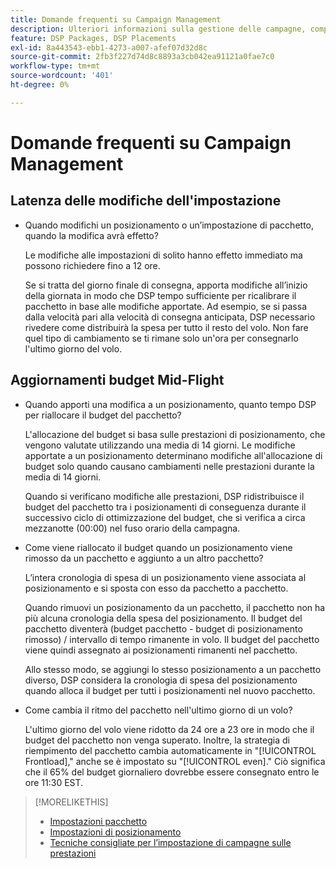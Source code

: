 ```yaml
---
title: Domande frequenti su Campaign Management
description: Ulteriori informazioni sulla gestione delle campagne, compreso il periodo di latenza per le modifiche e ciò che accade quando apporti modifiche al budget durante un volo.
feature: DSP Packages, DSP Placements
exl-id: 8a443543-ebb1-4273-a007-afef07d32d8c
source-git-commit: 2fb3f227d74d8c8893a3cb042ea91121a0fae7c0
workflow-type: tm+mt
source-wordcount: '401'
ht-degree: 0%

---
```


# Domande frequenti su Campaign Management

<!-- Most of this information should be moved into the relevant topics (especially editing topics). -->

## Latenza delle modifiche dell&#39;impostazione

* Quando modifichi un posizionamento o un’impostazione di pacchetto, quando la modifica avrà effetto?

   Le modifiche alle impostazioni di solito hanno effetto immediato ma possono richiedere fino a 12 ore.

   Se si tratta del giorno finale di consegna, apporta modifiche all’inizio della giornata in modo che DSP tempo sufficiente per ricalibrare il pacchetto in base alle modifiche apportate. Ad esempio, se si passa dalla velocità pari alla velocità di consegna anticipata, DSP necessario rivedere come distribuirà la spesa per tutto il resto del volo. Non fare quel tipo di cambiamento se ti rimane solo un&#39;ora per consegnarlo l&#39;ultimo giorno del volo.

## Aggiornamenti budget Mid-Flight

* Quando apporti una modifica a un posizionamento, quanto tempo DSP per riallocare il budget del pacchetto?

   L&#39;allocazione del budget si basa sulle prestazioni di posizionamento, che vengono valutate utilizzando una media di 14 giorni. Le modifiche apportate a un posizionamento determinano modifiche all&#39;allocazione di budget solo quando causano cambiamenti nelle prestazioni durante la media di 14 giorni.

   Quando si verificano modifiche alle prestazioni, DSP ridistribuisce il budget del pacchetto tra i posizionamenti di conseguenza durante il successivo ciclo di ottimizzazione del budget, che si verifica a circa mezzanotte (00:00) nel fuso orario della campagna.

* Come viene riallocato il budget quando un posizionamento viene rimosso da un pacchetto e aggiunto a un altro pacchetto?

   L’intera cronologia di spesa di un posizionamento viene associata al posizionamento e si sposta con esso da pacchetto a pacchetto.

   Quando rimuovi un posizionamento da un pacchetto, il pacchetto non ha più alcuna cronologia della spesa del posizionamento. Il budget del pacchetto diventerà (budget pacchetto - budget di posizionamento rimosso) / intervallo di tempo rimanente in volo. Il budget del pacchetto viene quindi assegnato ai posizionamenti rimanenti nel pacchetto.

   Allo stesso modo, se aggiungi lo stesso posizionamento a un pacchetto diverso, DSP considera la cronologia di spesa del posizionamento quando alloca il budget per tutti i posizionamenti nel nuovo pacchetto.

* Come cambia il ritmo del pacchetto nell&#39;ultimo giorno di un volo?

   L&#39;ultimo giorno del volo viene ridotto da 24 ore a 23 ore in modo che il budget del pacchetto non venga superato. Inoltre, la strategia di riempimento del pacchetto cambia automaticamente in &quot;[!UICONTROL Frontload],&quot; anche se è impostato su &quot;[!UICONTROL even].&quot; Ciò significa che il 65% del budget giornaliero dovrebbe essere consegnato entro le ore 11:30 EST.

>[!MORELIKETHIS]
>
>* [Impostazioni pacchetto](/help/dsp/campaign-management/packages/package-settings.md)
>* [Impostazioni di posizionamento](/help/dsp/campaign-management/placements/placement-settings.md)
>* [Tecniche consigliate per l’impostazione di campagne sulle prestazioni](/help/dsp/optimization/campaign-best-practices-performance.md)

